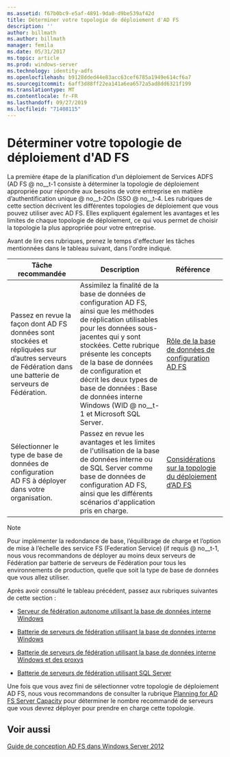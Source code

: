 ```yaml
---
ms.assetid: f67b0bc9-e5af-4891-9da0-d9be539af42d
title: Déterminer votre topologie de déploiement d'AD FS
description: ''
author: billmath
ms.author: billmath
manager: femila
ms.date: 05/31/2017
ms.topic: article
ms.prod: windows-server
ms.technology: identity-adfs
ms.openlocfilehash: b9128dded44e83acc63cef6785a1949e614cf6a7
ms.sourcegitcommit: 6aff3d88ff22ea141a6ea6572a5ad8dd6321f199
ms.translationtype: MT
ms.contentlocale: fr-FR
ms.lasthandoff: 09/27/2019
ms.locfileid: "71408115"
---
```

# <a name="determine-your-ad-fs-deployment-topology"></a>Déterminer votre topologie de déploiement d'AD FS

La première étape de la planification d’un déploiement de Services ADFS \(AD FS @ no__t-1 consiste à déterminer la topologie de déploiement appropriée pour répondre aux besoins de votre entreprise en matière d’authentification unique @ no__t-2On \(SSO @ no__t-4. Les rubriques de cette section décrivent les différentes topologies de déploiement que vous pouvez utiliser avec AD FS. Elles expliquent également les avantages et les limites de chaque topologie de déploiement, ce qui vous permet de choisir la topologie la plus appropriée pour votre entreprise.  
  
Avant de lire ces rubriques, prenez le temps d'effectuer les tâches mentionnées dans le tableau suivant, dans l'ordre indiqué.  
  
|Tâche recommandée|Description|Référence|  
|--------------------|---------------|-------------|  
|Passez en revue la façon dont AD FS données sont stockées et répliquées sur d’autres serveurs de Fédération dans une batterie de serveurs de Fédération.|Assimilez la finalité de la base de données de configuration AD FS, ainsi que les méthodes de réplication utilisables pour les données sous-jacentes qui y sont stockées. Cette rubrique présente les concepts de la base de données de configuration et décrit les deux types de base de données : Base de données interne Windows \(WID @ no__t-1 et Microsoft SQL Server.|[Rôle de la base de données de configuration AD FS](../../ad-fs/technical-reference/The-Role-of-the-AD-FS-Configuration-Database.md)|  
|Sélectionner le type de base de données de configuration AD FS à déployer dans votre organisation.|Passez en revue les avantages et les limites de l'utilisation de la base de données interne ou de SQL Server comme base de données de configuration AD FS, ainsi que les différents scénarios d'application pris en charge.|[Considérations sur la topologie du déploiement d’AD FS](AD-FS-Deployment-Topology-Considerations.md)|  
  
> [!NOTE]  
> Pour implémenter la redondance de base, l’équilibrage de charge et l’option de mise à l’échelle des service FS (Federation Service) \(if requis @ no__t-1, nous vous recommandons de déployer au moins deux serveurs de Fédération par batterie de serveurs de Fédération pour tous les environnements de production, quelle que soit la type de base de données que vous allez utiliser.  
  
Après avoir consulté le tableau précédent, passez aux rubriques suivantes de cette section :  
  
-   [Serveur de fédération autonome utilisant la base de données interne Windows](Stand-Alone-Federation-Server-Using-WID.md)  
  
-   [Batterie de serveurs de fédération utilisant la base de données interne Windows](Federation-Server-Farm-Using-WID-2012.md)  
  
-   [Batterie de serveurs de fédération utilisant la base de données interne Windows et des proxys](Federation-Server-Farm-Using-WID-and-Proxies-2012.md)  
  
-   [Batterie de serveurs de fédération utilisant SQL Server](Federation-Server-Farm-Using-SQL-Server-2012.md)  
  
Une fois que vous avez fini de sélectionner votre topologie de déploiement AD FS, nous vous recommandons de consulter la rubrique [Planning for AD FS Server Capacity](Planning-for-AD-FS-Server-Capacity.md) pour déterminer le nombre recommandé de serveurs que vous devrez déployer pour prendre en charge cette topologie.  
  
## <a name="see-also"></a>Voir aussi
[Guide de conception AD FS dans Windows Server 2012](AD-FS-Design-Guide-in-Windows-Server-2012.md)

